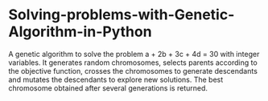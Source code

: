 # Solving-problems-with-Genetic-Algorithm-in-Python
A genetic algorithm to solve the problem a + 2b + 3c + 4d = 30 with integer variables. It generates random chromosomes, selects parents according to the objective function, crosses the chromosomes to generate descendants and mutates the descendants to explore new solutions. The best chromosome obtained after several generations is returned.
